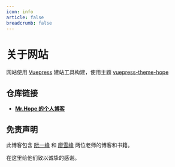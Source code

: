 ```yaml
---
icon: info
article: false
breadcrumb: false
---
```


# 关于网站

网站使用 [Vuepress](https://v1.vuepress.vuejs.org/zh/guide/) 建站工具构建，使用主题 [vuepress-theme-hope](https://github.com/Mister-Hope/vuepress-theme-hope/)

## 仓库链接

- [**Mr.Hope 的个人博客**](https://github.com/Mister-Hope/blog)

## 免责声明

此博客包含 [阮一峰](https://github.com/ruanyf) 和 [廖雪峰](https://weibo.com/liaoxuefeng) 两位老师的博客和书籍。

在这里给他们致以诚挚的感谢。
